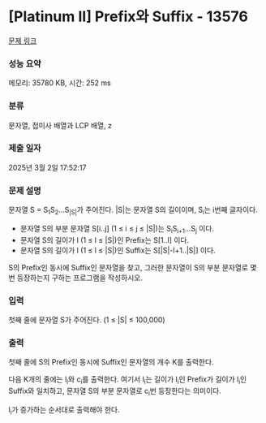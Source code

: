 # [Platinum II] Prefix와 Suffix - 13576 

[문제 링크](https://www.acmicpc.net/problem/13576) 

### 성능 요약

메모리: 35780 KB, 시간: 252 ms

### 분류

문자열, 접미사 배열과 LCP 배열, z

### 제출 일자

2025년 3월 2일 17:52:17

### 문제 설명

<p>문자열 S = S<sub>1</sub>S<sub>2</sub>...S<sub>|S|</sub>가 주어진다. |S|는 문자열 S의 길이이며, S<sub>i</sub>는 i번째 글자이다.</p>

<ul>
	<li>문자열 S의 부분 문자열 S[i..j] (1 ≤ i ≤ j ≤ |S|)는 S<sub>i</sub>S<sub>i+1</sub>...S<sub>j</sub> 이다.</li>
	<li>문자열 S의 길이가 l (1 ≤ l ≤ |S|)인 Prefix는 S[1..l] 이다.</li>
	<li>문자열 S의 길이가 l (1 ≤ l ≤ |S|)인 Suffix는 S[|S|-l+1..|S|] 이다.</li>
</ul>

<p>S의 Prefix인 동시에 Suffix인 문자열을 찾고, 그러한 문자열이 S의 부분 문자열로 몇 번 등장하는지 구하는 프로그램을 작성하시오.</p>

### 입력 

 <p>첫째 줄에 문자열 S가 주어진다. (1 ≤ |S| ≤ 100,000)</p>

### 출력 

 <p>첫째 줄에 S의 Prefix인 동시에 Suffix인 문자열의 개수 K를 출력한다.</p>

<p>다음 K개의 줄에는 l<sub>i</sub>와 c<sub>i</sub>를 출력한다. 여기서 l<sub>i</sub>는 길이가 l<sub>i</sub>인 Prefix가 길이가 l<sub>i</sub>인 Suffix와 일치하고, 문자열 S의 부분 문자열로 c<sub>i</sub>번 등장한다는 의미이다.</p>

<p>l<sub>i</sub>가 증가하는 순서대로 출력해야 한다.</p>

